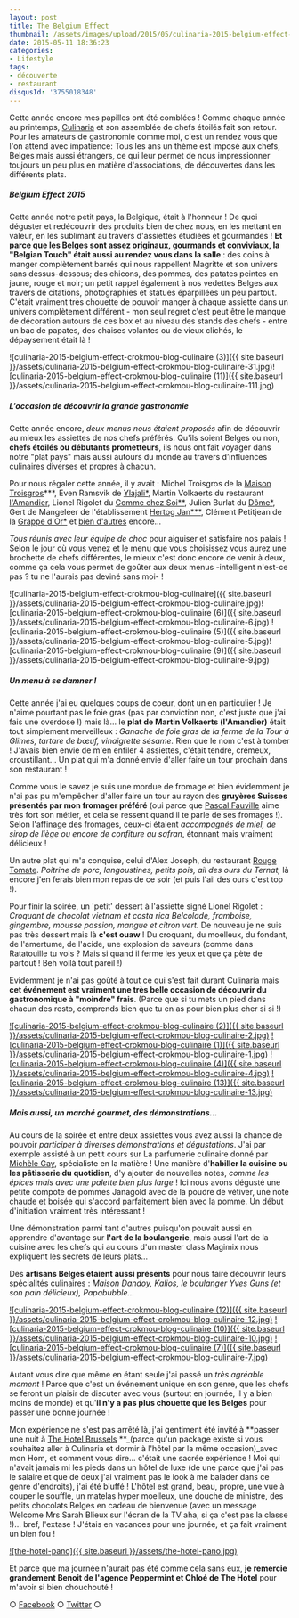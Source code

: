 ```yaml
---
layout: post
title: The Belgium Effect
thumbnail: /assets/images/upload/2015/05/culinaria-2015-belgium-effect-crokmou-blog-culinaire-31.jpg
date: 2015-05-11 18:36:23
categories: 
- Lifestyle
tags: 
- découverte
- restaurant
disqusId: '3755018348'
---
```


Cette année encore mes papilles ont été comblées ! Comme chaque année au printemps, [Culinaria](http://www.culinariasquare.com/) et son assemblée de chefs étoilés fait son retour. Pour les amateurs de gastronomie comme moi, c'est un rendez vous que l'on attend avec impatience: Tous les ans un thème est imposé aux chefs, Belges mais aussi étrangers, ce qui leur permet de nous impressionner toujours un peu plus en matière d'associations, de découvertes dans les différents plats.

##### Belgium Effect 2015

Cette année notre petit pays, la Belgique, était à l'honneur ! De quoi déguster et redécouvrir des produits bien de chez nous, en les mettant en valeur, en les sublimant au travers d'assiettes étudiées et gourmandes ! **Et parce que les Belges sont assez originaux, gourmands et conviviaux, la "Belgian Touch" était aussi au rendez vous dans la salle** : des coins à manger complètement barrés qui nous rappellent Magritte et son univers sans dessus-dessous; des chicons, des pommes, des patates peintes en jaune, rouge et noir; un petit rappel également à nos vedettes Belges aux travers de citations, photographies et statues éparpillées un peu partout. C'était vraiment très chouette de pouvoir manger à chaque assiette dans un univers complètement différent - mon seul regret c'est peut être le manque de décoration autours de ces box et au niveau des stands des chefs - entre un bac de papates, des chaises volantes ou de vieux clichés, le dépaysement était là !

![culinaria-2015-belgium-effect-crokmou-blog-culinaire (3)]({{ site.baseurl }}/assets/culinaria-2015-belgium-effect-crokmou-blog-culinaire-31.jpg)![culinaria-2015-belgium-effect-crokmou-blog-culinaire (11)]({{ site.baseurl }}/assets/culinaria-2015-belgium-effect-crokmou-blog-culinaire-111.jpg)

##### L'occasion de découvrir la grande gastronomie

Cette année encore, _deux menus nous étaient proposés_ afin de découvrir au mieux les assiettes de nos chefs préférés. Qu'ils soient Belges ou non, **chefs étoilés ou débutants prometteurs**, ils nous ont fait voyager dans notre "plat pays" mais aussi autours du monde au travers d’influences culinaires diverses et propres à chacun.

Pour nous régaler cette année, il y avait : Michel Troisgros de la [Maison Troisgros](http://www.troisgros.fr/)***, Even Ramsvik de [Ylajali*](http://www.ylajali.no/), Martin Volkaerts du restaurant [l'Amandier](http://amandier.be/), Lionel Rigolet du [Comme chez Soi**](https://www.commechezsoi.be/), Julien Burlat du [Dôme*](http://www.domeweb.be/), Gert de Mangeleer de l'établissement [Hertog Jan***](http://www.hertog-jan.com/), Clément Petitjean de la [Grappe d'Or*](http://www.lagrappedor.com/lagrappedor_fr) et [bien d'autres](http://www.culinariasquare.com/les-chefs/) encore...

_Tous réunis avec leur équipe de choc_ pour aiguiser et satisfaire nos palais ! Selon le jour où vous venez et le menu que vous choisissez vous aurez une brochette de chefs différentes, le mieux c'est donc encore de venir à deux, comme ça cela vous permet de goûter aux deux menus -intelligent n'est-ce pas ? tu ne l'aurais pas deviné sans moi- !

![culinaria-2015-belgium-effect-crokmou-blog-culinaire]({{ site.baseurl }}/assets/culinaria-2015-belgium-effect-crokmou-blog-culinaire.jpg)![culinaria-2015-belgium-effect-crokmou-blog-culinaire (6)]({{ site.baseurl }}/assets/culinaria-2015-belgium-effect-crokmou-blog-culinaire-6.jpg) ![culinaria-2015-belgium-effect-crokmou-blog-culinaire (5)]({{ site.baseurl }}/assets/culinaria-2015-belgium-effect-crokmou-blog-culinaire-5.jpg)![culinaria-2015-belgium-effect-crokmou-blog-culinaire (9)]({{ site.baseurl }}/assets/culinaria-2015-belgium-effect-crokmou-blog-culinaire-9.jpg)

##### Un menu à se damner !

Cette année j'ai eu quelques coups de coeur, dont un en particulier ! Je n'aime pourtant pas le foie gras (pas par conviction non, c'est juste que j'ai fais une overdose !) mais là... le **plat de Martin Volkaerts (l'Amandier)** était tout simplement merveilleux : _Ganache de foie gras de la ferme de la Tour à Glimes, tartare de bœuf, vinaigrette sésame._ Rien que le nom c'est à tomber ! J'avais bien envie de m'en enfiler 4 assiettes, c'était tendre, crémeux, croustillant... Un plat qui m'a donné envie d'aller faire un tour prochain dans son restaurant !

Comme vous le savez je suis une mordue de fromage et bien évidemment je n'ai pas pu m'empêcher d'aller faire un tour au rayon des **gruyères Suisses présentés par mon fromager préféré** (oui parce que [Pascal Fauville](http://www.atablemaisonfromagere.be/) aime très fort son métier, et cela se ressent quand il te parle de ses fromages !). Selon l'affinage des fromages, ceux-ci étaient _accompagnés de miel, de sirop de liège ou encore de confiture au safran_, étonnant mais vraiment délicieux !

Un autre plat qui m'a conquise, celui d'Alex Joseph, du restaurant [Rouge Tomate](http://www.rougetomate.be/). _Poitrine de porc, langoustines, petits pois, ail des ours du Ternat,_ là encore j'en ferais bien mon repas de ce soir (et puis l'ail des ours c'est top !).

Pour finir la soirée, un 'petit' dessert à l'assiette signé Lionel Rigolet : _Croquant de chocolat vietnam et costa rica Belcolade, framboise, gingembre, mousse passion, mangue et citron vert._ De nouveau je ne suis pas très dessert mais là **c'est ouaw** ! Du croquant, du moelleux, du fondant, de l'amertume, de l'acide, une explosion de saveurs (comme dans Ratatouille tu vois ? Mais si quand il ferme les yeux et que ça pète de partout ! Beh voilà tout pareil !)

Evidemment je n'ai pas goûté à tout ce qui s'est fait durant Culinaria mais **cet événement est vraiment une très belle occasion de découvrir du gastronomique à "moindre" frais**. (Parce que si tu mets un pied dans chacun des resto, comprends bien que tu en as pour bien plus cher si si !)

[![culinaria-2015-belgium-effect-crokmou-blog-culinaire (2)]({{ site.baseurl }}/assets/culinaria-2015-belgium-effect-crokmou-blog-culinaire-2.jpg)](http://www.crokmou.com/wp-content/uploads/2015/05/culinaria-2015-belgium-effect-crokmou-blog-culinaire-2.jpg) [![culinaria-2015-belgium-effect-crokmou-blog-culinaire (1)]({{ site.baseurl }}/assets/culinaria-2015-belgium-effect-crokmou-blog-culinaire-1.jpg)](http://www.crokmou.com/wp-content/uploads/2015/05/culinaria-2015-belgium-effect-crokmou-blog-culinaire-1.jpg) [![culinaria-2015-belgium-effect-crokmou-blog-culinaire (4)]({{ site.baseurl }}/assets/culinaria-2015-belgium-effect-crokmou-blog-culinaire-4.jpg)](http://www.crokmou.com/wp-content/uploads/2015/05/culinaria-2015-belgium-effect-crokmou-blog-culinaire-4.jpg) [![culinaria-2015-belgium-effect-crokmou-blog-culinaire (13)]({{ site.baseurl }}/assets/culinaria-2015-belgium-effect-crokmou-blog-culinaire-13.jpg)](http://www.crokmou.com/wp-content/uploads/2015/05/culinaria-2015-belgium-effect-crokmou-blog-culinaire-13.jpg)

##### Mais aussi, un marché gourmet, des démonstrations...

Au cours de la soirée et entre deux assiettes vous avez aussi la chance de pouvoir _participer à diverses démonstrations et dégustations_. J'ai par exemple assisté à un petit cours sur La parfumerie culinaire donné par [Michèle Gay](http://www.michelegay.com/), spécialiste en la matière ! Une manière d'**habiller la cuisine ou les pâtisserie du quotidien**, d'y ajouter de nouvelles notes, _comme les épices mais avec une palette bien plus large_ ! Ici nous avons dégusté une petite compote de pommes Janagold avec de la poudre de vétiver, une note chaude et boisée qui s'accord parfaitement bien avec la pomme. Un début d'initiation vraiment très intéressant !

Une démonstration parmi tant d'autres puisqu'on pouvait aussi en apprendre d'avantage sur **l'art de la boulangerie**, mais aussi l'art de la cuisine avec les chefs qui au cours d'un master class Magimix nous expliquent les secrets de leurs plats...

Des **artisans Belges étaient aussi présents** pour nous faire découvrir leurs spécialités culinaires : _Maison Dandoy, Kalios, le boulanger Yves Guns (et son pain délicieux), Papabubble..._

[![culinaria-2015-belgium-effect-crokmou-blog-culinaire (12)]({{ site.baseurl }}/assets/culinaria-2015-belgium-effect-crokmou-blog-culinaire-12.jpg)](http://www.crokmou.com/wp-content/uploads/2015/05/culinaria-2015-belgium-effect-crokmou-blog-culinaire-12.jpg) [![culinaria-2015-belgium-effect-crokmou-blog-culinaire (10)]({{ site.baseurl }}/assets/culinaria-2015-belgium-effect-crokmou-blog-culinaire-10.jpg)](http://www.crokmou.com/wp-content/uploads/2015/05/culinaria-2015-belgium-effect-crokmou-blog-culinaire-10.jpg) [![culinaria-2015-belgium-effect-crokmou-blog-culinaire (7)]({{ site.baseurl }}/assets/culinaria-2015-belgium-effect-crokmou-blog-culinaire-7.jpg)](http://www.crokmou.com/wp-content/uploads/2015/05/culinaria-2015-belgium-effect-crokmou-blog-culinaire-7.jpg)

Autant vous dire que même en étant seule j'ai passé un _très agréable moment_ ! Parce que c'est un événement unique en son genre, que les chefs se feront un plaisir de discuter avec vous (surtout en journée, il y a bien moins de monde) et qu'**il n'y a pas plus chouette que les Belges** pour passer une bonne journée !

Mon expérience ne s'est pas arrêté là, j'ai gentiment été invité à **passer une nuit à [The Hotel Brussels](http://www.thehotel-brussels.be/) **_(parce qu'un package existe si vous souhaitez aller à Culinaria et dormir à l'hôtel par la même occasion)_avec mon Hom, et comment vous dire... c'était une sacrée expérience ! Moi qui n'avait jamais mi les pieds dans un hôtel de luxe (de une parce que j'ai pas le salaire et que de deux j'ai vraiment pas le look à me balader dans ce genre d'endroits), j'ai été bluffé ! L'hôtel est grand, beau, propre, une vue à couper le souffle, un matelas hyper moelleux, une douche de ministre, des petits chocolats Belges en cadeau de bienvenue (avec un message Welcome Mrs Sarah Blieux sur l'écran de la TV aha, si ça c'est pas la classe !)... bref, l'extase ! J'étais en vacances pour une journée, et ça fait vraiment un bien fou !

[![the-hotel-pano]({{ site.baseurl }}/assets/the-hotel-pano.jpg)](http://www.crokmou.com/wp-content/uploads/2015/05/the-hotel-pano.jpg)

Et parce que ma journée n'aurait pas été comme cela sans eux, **je remercie grandement Benoit de l'agence Peppermint et Chloé de The Hotel** pour m'avoir si bien chouchouté !

○ [Facebook](https://www.facebook.com/crokmou.blog) ○ [Twitter](https://twitter.com/Crokmou) ○